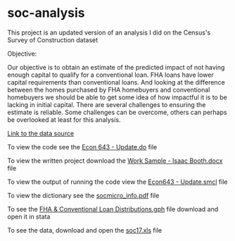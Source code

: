 # soc-analysis

This project is an updated version of an analysis I did on the Census's Survey of Construction dataset

Objective:

Our objective is to obtain an estimate of the predicted impact of not having enough capital to qualify for a conventional loan. FHA loans 
have lower capital requirements than conventional loans. And looking at the difference between the homes purchased by FHA homebuyers and 
conventional homebuyers we should be able to get some idea of how impactful it is to be lacking in initial capital. There are several 
challenges to ensuring the estimate is reliable. Some challenges can be overcome, others can perhaps be overlooked at least for this 
analysis.

[Link to the data source](https://www.census.gov/construction/chars/microdata.html)

To view the code see the [Econ 643 - Update.do](https://github.com/ibooth1/soc-analysis/blob/master/Econ%20643%20-%20Update.do) file

To view the written project download the [Work Sample - Isaac Booth.docx](https://github.com/ibooth1/soc-analysis/blob/master/Work%20Sample%20-%20Isaac%20Booth.docx) file

To view the output of running the code view the [Econ643 - Update.smcl](https://github.com/ibooth1/soc-analysis/blob/master/Econ643%20-%20Update.smcl) file

To view the dictionary see the [socmicro_info.pdf](https://github.com/ibooth1/soc-analysis/blob/master/socmicro_info.pdf) file

To see the [FHA & Conventional Loan Distributions.gph](https://github.com/ibooth1/soc-analysis/blob/master/FHA%20%26%20Conventional%20Loan%20Distributions.gph) file download and open it in stata

To see the data, download and open the [soc17.xls](https://github.com/ibooth1/soc-analysis/blob/master/soc17.xls) file
